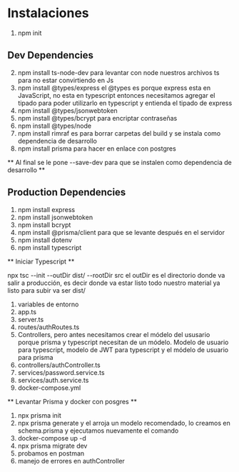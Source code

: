 # Instalaciones

1. npm init

## Dev Dependencies

2. npm install ts-node-dev para levantar con node nuestros archivos ts para no estar convirtiendo en Js
3. npm install @types/express el @types es porque express esta en JavaScript, no esta en typescript entonces necesitamos agregar el tipado para poder utilizarlo en typescript y entienda el tipado de express
4. npm install @types/jsonwebtoken
5. npm install @types/bcrypt para encriptar contraseñas
6. npm install @types/node
7. npm install rimraf es para borrar carpetas del build y se instala como dependencia de desarrollo
8. npm install prisma para hacer en enlace con postgres

** Al final se le pone --save-dev para que se instalen como dependencia de desarrollo **

## Production Dependencies

1. npm install express
2. npm install jsonwebtoken
3. npm install bcrypt
4. npm install @prisma/client para que se levante después en el servidor
5. npm install dotenv
6. npm install typescript

** Iniciar Typescript **

npx tsc --init --outDir dist/ --rootDir src el outDir es el directorio donde va salir a producción, es decir donde va estar listo todo nuestro material ya listo para subir va ser dist/

1. variables de entorno
2. app.ts
3. server.ts
4. routes/authRoutes.ts
5. Controllers, pero antes necesitamos crear el módelo del ususario porque prisma y typescript necesitan de un módelo. Modelo de usuario para typescript, modelo de JWT para typescript y el módelo de usuario para prisma
6. controllers/authController.ts
7. services/password.service.ts
8. services/auth.service.ts
9. docker-compose.yml

** Levantar Prisma y docker con posgres **
1. npx prisma init
2. npx prisma generate y el arroja un modelo recomendado, lo creamos en schema.prisma y ejecutamos nuevamente el comando
3. docker-compose up -d
4. npx prisma migrate dev
5. probamos en postman
6. manejo de errores en authController